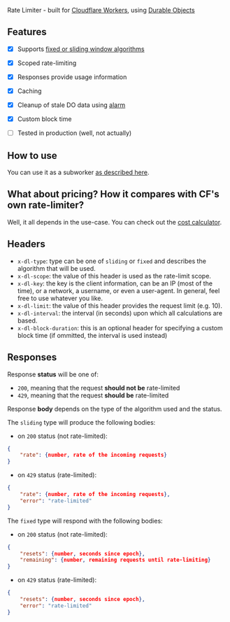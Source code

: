 Rate Limiter - built for [Cloudflare Workers](https://developers.cloudflare.com/workers/), using [Durable Objects](https://developers.cloudflare.com/workers/learning/using-durable-objects/)

## Features
- [x] Supports [fixed or sliding window algorithms](https://www.quinbay.com/blog/understanding-rate-limiting-algorithms)
- [x] Scoped rate-limiting
- [x] Responses provide usage information
- [x] Caching 
- [x] Cleanup of stale DO data using [alarm](https://developers.cloudflare.com/workers/learning/using-durable-objects/#alarms-in-durable-objects)
- [x] Custom block time  
- [ ] Tested in production (well, not actually)


## How to use
You can use it as a subworker [as described here](https://developers.cloudflare.com/workers/platform/bindings/about-service-bindings/).

## What about pricing? How it compares with CF's own rate-limiter?
Well, it all depends in the use-case. You can check out the [cost calculator](https://dl-cost-calculator.dev0x.workers.dev/).

## Headers
* `x-dl-type`: type can be one of `sliding` or `fixed` and describes the algorithm that will be used.
* `x-dl-scope`: the value of this header is used as the rate-limit scope.
* `x-dl-key`: the key is the client information, can be an IP (most of the time), or a network, a username, or even a user-agent. In general, feel free to use whatever you like.
* `x-dl-limit`: the value of this header provides the request limit (e.g. 10).
* `x-dl-interval`: the interval (in seconds) upon which all calculations are based.
* `x-dl-block-duration`: this is an optional header for specifying a custom block time (if ommitted, the interval is used instead)

## Responses
Response __status__ will be one of:
* `200`, meaning that the request __should not be__ rate-limited
* `429`, meaning that the request __should be__ rate-limited

Response __body__ depends on the type of the algorithm used and the status.   

The `sliding` type will produce the following bodies:
* on `200` status (not rate-limited):
```json
{
    "rate": {number, rate of the incoming requests}
}
```

* on `429` status (rate-limited):
```json
{
	"rate": {number, rate of the incoming requests},
	"error": "rate-limited"
}
```   

The `fixed` type will respond with the following bodies:
* on `200` status (not rate-limited):
```json
{
	"resets": {number, seconds since epoch},
	"remaining": {number, remaining requests until rate-limiting}
}
```   

* on `429` status (rate-limited):
```json
{
	"resets": {number, seconds since epoch},
	"error": "rate-limited"
}
```